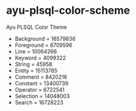 # ayu-plsql-color-scheme
Ayu PLSQL Color Theme

<ul>
<li>Background = 16579836</li>
<li>Foreground = 6709596</li>
<li>Line = 10064266</li>
<li>Keyword = 4099322</li>
<li>String = 45958</li>
<li>Entity = 15113785</li>
<li>Comment = 8420216</li>
<li>Constant = 13400739</li>
<li>Operator = 6722541</li>
<li>Selection = 14048003</li>
<li>Search = 16728223</li>
</ul>
